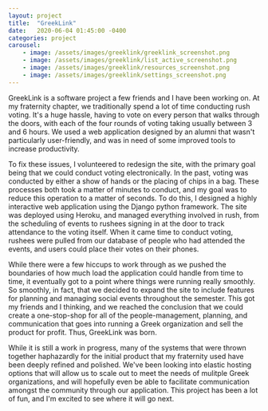 ```yaml
---
layout: project
title:  "GreekLink"
date:   2020-06-04 01:45:00 -0400
categories: project
carousel:
    - image: /assets/images/greeklink/greeklink_screenshot.png
    - image: /assets/images/greeklink/list_active_screenshot.png
    - image: /assets/images/greeklink/resources_screenshot.png
    - image: /assets/images/greeklink/settings_screenshot.png
---
```


GreekLink is a software project a few friends and I have been working on.  At my fraternity chapter, we traditionally spend a lot of time conducting rush voting.  It's a huge hassle, having to vote on every person that walks through the doors, with each of the four rounds of voting taking usually between 3 and 6 hours.  We used a web application designed by an alumni that wasn't particularly user-friendly, and was in need of some improved tools to increase productivity.

To fix these issues, I volunteered to redesign the site, with the primary goal being that we could conduct voting electronically.  In the past, voting was conducted by either a show of hands or the placing of chips in a bag.  These processes both took a matter of minutes to conduct, and my goal was to reduce this operation to a matter of seconds.  To do this, I designed a highly interactive web application using the Django python framework.  The site was deployed using Heroku, and managed everything involved in rush, from the scheduling of events to rushees signing in at the door to track attendance to the voting itself.  When it came time to conduct voting, rushees were pulled from our database of people who had attended the events, and users could place their votes on their phones.

While there were a few hiccups to work through as we pushed the boundaries of how much load the application could handle from time to time, it eventually got to a point where things were running really smoothly.  So smoothly, in fact, that we decided to expand the site to include features for planning and managing social events throughout the semester.  This got my friends and I thinking, and we reached the conclusion that we could create a one-stop-shop for all of the people-management, planning, and communication that goes into running a Greek organization and sell the product for profit.  Thus, GreekLink was born.

While it is still a work in progress, many of the systems that were thrown together haphazardly for the initial product that my fraternity used have been deeply refined and polished.  We've been looking into elastic hosting options that will allow us to scale out to meet the needs of mulitple Greek organizations, and will hopefully even be able to facilitate communication amongst the community through our application.  This project has been a lot of fun, and I'm excited to see where it will go next.